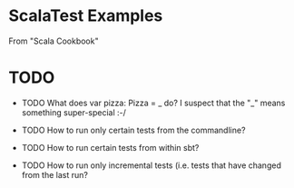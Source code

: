 # ScalaTest Examples

From "Scala Cookbook"

# TODO

* TODO What does var pizza: Pizza = _ do?
       I suspect that the "_" means something super-special :-/
           
* TODO How to run only certain tests from the commandline?

* TODO How to run certain tests from within sbt?

* TODO How to run only incremental tests (i.e. tests that have changed
       from the last run?
